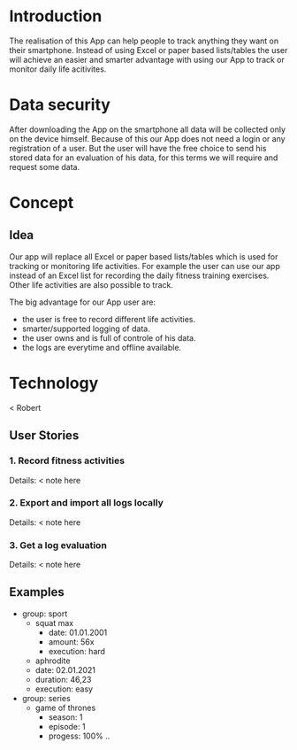 # Introduction
The realisation of this App can help people to track anything they want on their smartphone. Instead of using Excel or paper based lists/tables the user will achieve an easier and smarter advantage with using our App to track or monitor daily life acitivites.

# Data security
After downloading the App on the smartphone all data will be collected only on the device himself. Because of this our App does not need a login or any registration of a user. But the user will have the free choice to send his stored data for an evaluation of his data, for this terms we will require and request some data.

# Concept
## Idea
Our app will replace all Excel or paper based lists/tables which is used for tracking or monitoring life activities. For example the user can use our app instead of an Excel list for recording the daily fitness training exercises. Other life activities are also possible to track.

The big advantage for our App user are:
- the user is free to record different life activities.
- smarter/supported logging of data.
- the user owns and is full of controle of his data.
- the logs are everytime and offline available.

# Technology
< Robert

## User Stories
### 1. Record fitness activities
Details:
< note here

### 2. Export and import all logs locally
Details:
< note here

### 3. Get a log evaluation
Details:
< note here

## Examples
- group: sport
  - squat max
    - date: 01.01.2001
    - amount: 56x
    - execution: hard
  - aphrodite
   - date: 02.01.2021
   - duration: 46,23
   - execution: easy
- group: series
  - game of thrones
    - season: 1
    - episode: 1
    - progess: 100%
..
